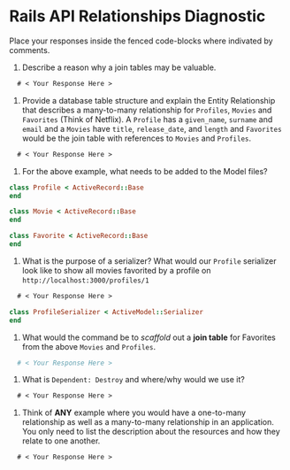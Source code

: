 # Rails API Relationships Diagnostic

Place your responses inside the fenced code-blocks where indivated by comments.

1.  Describe a reason why a join tables may be valuable.

  ```md
    # < Your Response Here >
  ```

1.  Provide a database table structure and explain the Entity Relationship that
  describes a many-to-many relationship for `Profiles`, `Movies` and `Favorites`
  (Think of Netflix). A `Profile` has a `given_name`, `surname` and `email` and a
  `Movies` have `title`, `release_date`, and `length` and `Favorites` would be the
  join table with references to `Movies` and `Profiles`.

  ```md
    # < Your Response Here >
  ```

1.  For the above example, what needs to be added to the Model files?

  ```rb
  class Profile < ActiveRecord::Base
  end
  ```

  ```rb
  class Movie < ActiveRecord::Base
  end
  ```

  ```rb
  class Favorite < ActiveRecord::Base
  end
  ```

1.  What is the purpose of a serializer? What would our `Profile` serializer look
like to show all movies favorited by a profile on
`http://localhost:3000/profiles/1`

  ```md
    # < Your Response Here >
  ```

  ```rb
  class ProfileSerializer < ActiveModel::Serializer
  end
  ```

1.  What would the command be to _scaffold_ out a **join table** for Favorites from
the above `Movies` and `Profiles`.

  ```sh
    # < Your Response Here >
  ```

1.  What is `Dependent: Destroy` and where/why would we use it?

  ```md
    # < Your Response Here >
  ```

1.  Think of **ANY** example where you would have a one-to-many relationship as well
as a many-to-many relationship in an application. You only need to list the
description about the resources and how they relate to one another.

  ```md
    # < Your Response Here >
  ```

